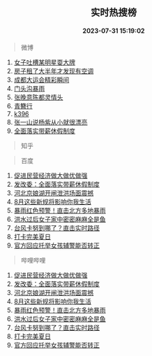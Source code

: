 <div align="center"><h2>实时热搜榜</h2><h4>2023-07-31 15:19:02</h4></div>

> 微博  

1. [女子吐槽某明星耍大牌](https://s.weibo.com/weibo?q=%23%E5%A5%B3%E5%AD%90%E5%90%90%E6%A7%BD%E6%9F%90%E6%98%8E%E6%98%9F%E8%80%8D%E5%A4%A7%E7%89%8C%23&t=31&band_rank=1&Refer=top)<br />
2. [房子租了大半年才发现有空调](https://s.weibo.com/weibo?q=%23%E6%88%BF%E5%AD%90%E7%A7%9F%E4%BA%86%E5%A4%A7%E5%8D%8A%E5%B9%B4%E6%89%8D%E5%8F%91%E7%8E%B0%E6%9C%89%E7%A9%BA%E8%B0%83%23&t=31&band_rank=2&Refer=top)<br />
3. [成都大运会精彩瞬间](https://s.weibo.com/weibo?q=%23%E6%88%90%E9%83%BD%E5%A4%A7%E8%BF%90%E4%BC%9A%E7%B2%BE%E5%BD%A9%E7%9E%AC%E9%97%B4%23&t=31&band_rank=3&Refer=top)<br />
4. [门头沟暴雨](https://s.weibo.com/weibo?q=%E9%97%A8%E5%A4%B4%E6%B2%9F%E6%9A%B4%E9%9B%A8&t=31&band_rank=4&Refer=top)<br />
5. [张晚意陈都灵情头](https://s.weibo.com/weibo?q=%23%E5%BC%A0%E6%99%9A%E6%84%8F%E9%99%88%E9%83%BD%E7%81%B5%E6%83%85%E5%A4%B4%23&t=31&band_rank=5&Refer=top)<br />
6. [青簪行](https://s.weibo.com/weibo?q=%E9%9D%92%E7%B0%AA%E8%A1%8C&t=31&band_rank=6&Refer=top)<br />
7. [k396](https://s.weibo.com/weibo?q=k396&t=31&band_rank=7&Refer=top)<br />
8. [张一山说杨紫从小就很漂亮](https://s.weibo.com/weibo?q=%23%E5%BC%A0%E4%B8%80%E5%B1%B1%E8%AF%B4%E6%9D%A8%E7%B4%AB%E4%BB%8E%E5%B0%8F%E5%B0%B1%E5%BE%88%E6%BC%82%E4%BA%AE%23&t=31&band_rank=8&Refer=top)<br />
9. [全面落实带薪休假制度](https://s.weibo.com/weibo?q=%23%E5%85%A8%E9%9D%A2%E8%90%BD%E5%AE%9E%E5%B8%A6%E8%96%AA%E4%BC%91%E5%81%87%E5%88%B6%E5%BA%A6%23&t=31&band_rank=9&Refer=top)<br />

> 知乎  


> 百度  

1. [促进民营经济做大做优做强](https://www.baidu.com/s?wd=%E4%BF%83%E8%BF%9B%E6%B0%91%E8%90%A5%E7%BB%8F%E6%B5%8E%E5%81%9A%E5%A4%A7%E5%81%9A%E4%BC%98%E5%81%9A%E5%BC%BA&sa=fyb_news&rsv_dl=fyb_news)<br />
2. [发改委：全面落实带薪休假制度](https://www.baidu.com/s?wd=%E5%8F%91%E6%94%B9%E5%A7%94%EF%BC%9A%E5%85%A8%E9%9D%A2%E8%90%BD%E5%AE%9E%E5%B8%A6%E8%96%AA%E4%BC%91%E5%81%87%E5%88%B6%E5%BA%A6&sa=fyb_news&rsv_dl=fyb_news)<br />
3. [河北京娘湖开闸泄洪场面震撼](https://www.baidu.com/s?wd=%E6%B2%B3%E5%8C%97%E4%BA%AC%E5%A8%98%E6%B9%96%E5%BC%80%E9%97%B8%E6%B3%84%E6%B4%AA%E5%9C%BA%E9%9D%A2%E9%9C%87%E6%92%BC&sa=fyb_news&rsv_dl=fyb_news)<br />
4. [8月这些新规将影响你我生活](https://www.baidu.com/s?wd=8%E6%9C%88%E8%BF%99%E4%BA%9B%E6%96%B0%E8%A7%84%E5%B0%86%E5%BD%B1%E5%93%8D%E4%BD%A0%E6%88%91%E7%94%9F%E6%B4%BB&sa=fyb_news&rsv_dl=fyb_news)<br />
5. [暴雨红色预警！直击北方多地暴雨](https://www.baidu.com/s?wd=%E6%9A%B4%E9%9B%A8%E7%BA%A2%E8%89%B2%E9%A2%84%E8%AD%A6%EF%BC%81%E7%9B%B4%E5%87%BB%E5%8C%97%E6%96%B9%E5%A4%9A%E5%9C%B0%E6%9A%B4%E9%9B%A8&sa=fyb_news&rsv_dl=fyb_news)<br />
6. [洪水过后女子家中密密麻麻全是鱼](https://www.baidu.com/s?wd=%E6%B4%AA%E6%B0%B4%E8%BF%87%E5%90%8E%E5%A5%B3%E5%AD%90%E5%AE%B6%E4%B8%AD%E5%AF%86%E5%AF%86%E9%BA%BB%E9%BA%BB%E5%85%A8%E6%98%AF%E9%B1%BC&sa=fyb_news&rsv_dl=fyb_news)<br />
7. [台风卡努到哪了？直击实时路径](https://www.baidu.com/s?wd=%E5%8F%B0%E9%A3%8E%E5%8D%A1%E5%8A%AA%E5%88%B0%E5%93%AA%E4%BA%86%EF%BC%9F%E7%9B%B4%E5%87%BB%E5%AE%9E%E6%97%B6%E8%B7%AF%E5%BE%84&sa=fyb_news&rsv_dl=fyb_news)<br />
8. [打卡完美夏日](https://www.baidu.com/s?wd=%E5%AE%8C%E7%BE%8E%E5%A4%8F%E6%97%A5&sa=fyb_news&rsv_dl=fyb_news)<br />
9. [官方回应托举女孩辅警能否转正](https://www.baidu.com/s?wd=%E5%AE%98%E6%96%B9%E5%9B%9E%E5%BA%94%E6%89%98%E4%B8%BE%E5%A5%B3%E5%AD%A9%E8%BE%85%E8%AD%A6%E8%83%BD%E5%90%A6%E8%BD%AC%E6%AD%A3&sa=fyb_news&rsv_dl=fyb_news)<br />

> 哔哩哔哩  

1. [促进民营经济做大做优做强](https://www.baidu.com/s?wd=%E4%BF%83%E8%BF%9B%E6%B0%91%E8%90%A5%E7%BB%8F%E6%B5%8E%E5%81%9A%E5%A4%A7%E5%81%9A%E4%BC%98%E5%81%9A%E5%BC%BA&sa=fyb_news&rsv_dl=fyb_news)<br />
2. [发改委：全面落实带薪休假制度](https://www.baidu.com/s?wd=%E5%8F%91%E6%94%B9%E5%A7%94%EF%BC%9A%E5%85%A8%E9%9D%A2%E8%90%BD%E5%AE%9E%E5%B8%A6%E8%96%AA%E4%BC%91%E5%81%87%E5%88%B6%E5%BA%A6&sa=fyb_news&rsv_dl=fyb_news)<br />
3. [河北京娘湖开闸泄洪场面震撼](https://www.baidu.com/s?wd=%E6%B2%B3%E5%8C%97%E4%BA%AC%E5%A8%98%E6%B9%96%E5%BC%80%E9%97%B8%E6%B3%84%E6%B4%AA%E5%9C%BA%E9%9D%A2%E9%9C%87%E6%92%BC&sa=fyb_news&rsv_dl=fyb_news)<br />
4. [8月这些新规将影响你我生活](https://www.baidu.com/s?wd=8%E6%9C%88%E8%BF%99%E4%BA%9B%E6%96%B0%E8%A7%84%E5%B0%86%E5%BD%B1%E5%93%8D%E4%BD%A0%E6%88%91%E7%94%9F%E6%B4%BB&sa=fyb_news&rsv_dl=fyb_news)<br />
5. [暴雨红色预警！直击北方多地暴雨](https://www.baidu.com/s?wd=%E6%9A%B4%E9%9B%A8%E7%BA%A2%E8%89%B2%E9%A2%84%E8%AD%A6%EF%BC%81%E7%9B%B4%E5%87%BB%E5%8C%97%E6%96%B9%E5%A4%9A%E5%9C%B0%E6%9A%B4%E9%9B%A8&sa=fyb_news&rsv_dl=fyb_news)<br />
6. [洪水过后女子家中密密麻麻全是鱼](https://www.baidu.com/s?wd=%E6%B4%AA%E6%B0%B4%E8%BF%87%E5%90%8E%E5%A5%B3%E5%AD%90%E5%AE%B6%E4%B8%AD%E5%AF%86%E5%AF%86%E9%BA%BB%E9%BA%BB%E5%85%A8%E6%98%AF%E9%B1%BC&sa=fyb_news&rsv_dl=fyb_news)<br />
7. [台风卡努到哪了？直击实时路径](https://www.baidu.com/s?wd=%E5%8F%B0%E9%A3%8E%E5%8D%A1%E5%8A%AA%E5%88%B0%E5%93%AA%E4%BA%86%EF%BC%9F%E7%9B%B4%E5%87%BB%E5%AE%9E%E6%97%B6%E8%B7%AF%E5%BE%84&sa=fyb_news&rsv_dl=fyb_news)<br />
8. [打卡完美夏日](https://www.baidu.com/s?wd=%E5%AE%8C%E7%BE%8E%E5%A4%8F%E6%97%A5&sa=fyb_news&rsv_dl=fyb_news)<br />
9. [官方回应托举女孩辅警能否转正](https://www.baidu.com/s?wd=%E5%AE%98%E6%96%B9%E5%9B%9E%E5%BA%94%E6%89%98%E4%B8%BE%E5%A5%B3%E5%AD%A9%E8%BE%85%E8%AD%A6%E8%83%BD%E5%90%A6%E8%BD%AC%E6%AD%A3&sa=fyb_news&rsv_dl=fyb_news)<br />
